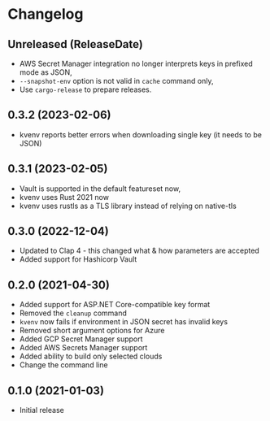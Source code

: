 # Changelog

<!-- next-header -->

## Unreleased (ReleaseDate)

- AWS Secret Manager integration no longer interprets keys in prefixed mode as JSON,
- `--snapshot-env` option is not valid in `cache` command only,
- Use `cargo-release` to prepare releases.

## 0.3.2 (2023-02-06)

- kvenv reports better errors when downloading single key (it needs to be JSON)

## 0.3.1 (2023-02-05)

- Vault is supported in the default featureset now,
- kvenv uses Rust 2021 now
- kvenv uses rustls as a TLS library instead of relying on native-tls

## 0.3.0 (2022-12-04)

- Updated to Clap 4 - this changed what & how parameters are accepted
- Added support for Hashicorp Vault

## 0.2.0 (2021-04-30)

- Added support for ASP.NET Core-compatible key format
- Removed the `cleanup` command
- `kvenv` now fails if environment in JSON secret has invalid keys
- Removed short argument options for Azure
- Added GCP Secret Manager support
- Added AWS Secrets Manager support
- Added ability to build only selected clouds
- Change the command line

## 0.1.0 (2021-01-03)

- Initial release
